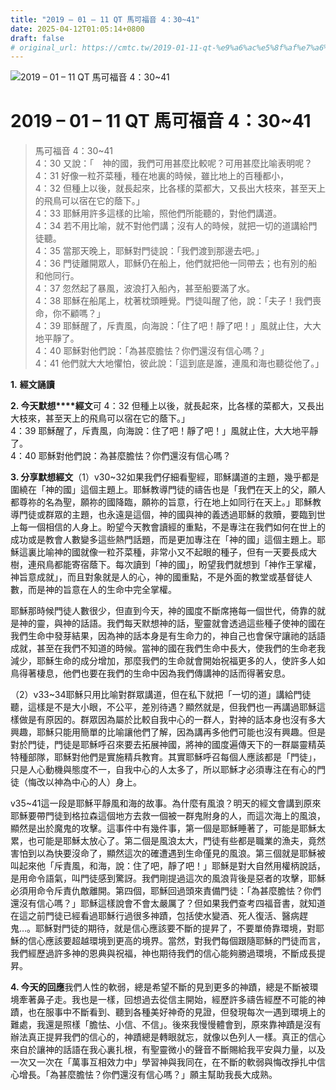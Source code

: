 ```yaml
---
title: "2019 – 01 – 11 QT 馬可福音 4：30~41"
date: 2025-04-12T01:05:14+0800
draft: false
# original_url: https://cmtc.tw/2019-01-11-qt-%e9%a6%ac%e5%8f%af%e7%a6%8f%e9%9f%b3-4%ef%bc%9a3041
---
```


![2019 – 01 – 11 QT 馬可福音 4：30~41](/images/qt.jpg   "2019 – 01 – 11 QT 馬可福音 4：30~41")

# 2019 – 01 – 11 QT 馬可福音 4：30~41

> 馬可福音 4：30~41  
> 4：30 又說：「　神的國，我們可用甚麼比較呢？可用甚麼比喻表明呢？  
> 4：31 好像一粒芥菜種，種在地裏的時候，雖比地上的百種都小，  
> 4：32 但種上以後，就長起來，比各樣的菜都大，又長出大枝來，甚至天上的飛鳥可以宿在它的蔭下。」  
> 4：33 耶穌用許多這樣的比喻，照他們所能聽的，對他們講道。  
> 4：34 若不用比喻，就不對他們講；沒有人的時候，就把一切的道講給門徒聽。  
> 4：35 當那天晚上，耶穌對門徒說：「我們渡到那邊去吧。」  
> 4：36 門徒離開眾人，耶穌仍在船上，他們就把他一同帶去；也有別的船和他同行。  
> 4：37 忽然起了暴風，波浪打入船內，甚至船要滿了水。  
> 4：38 耶穌在船尾上，枕著枕頭睡覺。門徒叫醒了他，說：「夫子！我們喪命，你不顧嗎？」  
> 4：39 耶穌醒了，斥責風，向海說：「住了吧！靜了吧！」風就止住，大大地平靜了。  
> 4：40 耶穌對他們說：「為甚麼膽怯？你們還沒有信心嗎？」  
> 4：41 他們就大大地懼怕，彼此說：「這到底是誰，連風和海也聽從他了。」

**1.** **經文誦讀**

**2. 今天默想****經文**可 4：32 但種上以後，就長起來，比各樣的菜都大，又長出大枝來，甚至天上的飛鳥可以宿在它的蔭下。」  
4：39 耶穌醒了，斥責風，向海說：住了吧！靜了吧！」風就止住，大大地平靜了。  
4：40 耶穌對他們說：為甚麼膽怯？你們還沒有信心嗎？

**3. 分享默想經文**（1）v30~32如果我們仔細看聖經，耶穌講道的主題，幾乎都是圍繞在「神的國」這個主題上。耶穌教導門徒的禱告也是「我們在天上的父，願人都尊祢的名為聖，願祢的國降臨，願祢的旨意，行在地上如同行在天上。」耶穌教導門徒或群眾的主題，也永遠是這個，神的國與神的義透過耶穌的救贖，要臨到世上每一個相信的人身上。盼望今天教會讀經的重點，不是專注在我們如何在世上的成功或是教會人數變多這些熱門話題，而是更加專注在「神的國」這個主題上。耶穌這裏比喻神的國就像一粒芥菜種，非常小又不起眼的種子，但有一天要長成大樹，連飛鳥都能寄宿蔭下。每次讀到「神的國」，盼望我們就想到「神作王掌權，神旨意成就」，而且對象就是人的心，神的國重點，不是外面的教堂或基督徒人數，而是神的旨意在人的生命中完全掌權。

耶穌那時候門徒人數很少，但直到今天，神的國度不斷席捲每一個世代，倚靠的就是神的靈，與神的話語。我們每天默想神的話，聖靈就會透過這些種子使神的國在我們生命中發芽結果，因為神的話本身是有生命力的，神自己也會保守讓祂的話語成就，甚至在我們不知道的時候。當神的國在我們生命中長大，使我們的生命老我減少，耶穌生命的成分增加，那麼我們的生命就會開始祝福更多的人，使許多人如鳥得著棲息，他們也要在我們的生命中因為我們傳講神的話而得著安息。

（2）v33~34耶穌只用比喻對群眾講道，但在私下就把「一切的道」講給門徒聽，這樣是不是大小眼，不公平，差別待遇？顯然就是，但我們也一再講過耶穌這樣做是有原因的。群眾因為屬於比較自我中心的一群人，對神的話本身也沒有多大興趣，耶穌只能用簡單的比喻讓他們了解，因為講再多他們可能也沒有興趣。但是對於門徒，門徒是耶穌呼召來要去拓展神國，將神的國度遍傳天下的一群屬靈精英特種部隊，耶穌對他們是實施精兵教育。其實耶穌呼召每個人應該都是「門徒」，只是人心動機與態度不一，自我中心的人太多了，所以耶穌才必須專注在有心的門徒（悔改以神為中心的人）身上。

v35~41這一段是耶穌平靜風和海的故事。為什麼有風浪？明天的經文會講到原來耶穌要帶門徒到格拉森這個地方去救一個被一群鬼附身的人，而這次海上的風浪，顯然是出於魔鬼的攻擊。這事件中有幾件事，第一個是耶穌睡著了，可能是耶穌太累，也可能是耶穌太放心了。第二個是風浪太大，門徒有些都是職業的漁夫，竟然害怕到以為快要沒命了，顯然這次的確遭遇到生命僅見的風浪。第三個就是耶穌被叫起來他「斥責風，和海，說：住了吧，靜了吧！」耶穌是對大自然用權柄說話，是用命令語氣，叫門徒感到驚訝。我們剛提過這次的風浪背後是惡者的攻擊，耶穌必須用命令斥責仇敵離開。第四個，耶穌回過頭來責備門徒：「為甚麼膽怯？你們還沒有信心嗎？」耶穌這樣說會不會太嚴厲了？但如果我們查考四福音書，就知道在這之前門徒已經看過耶穌行過很多神蹟，包括使水變酒、死人復活、醫病趕鬼…。耶穌對門徒的期待，就是信心應該要不斷的提昇了，不要單倚靠環境，對耶穌的信心應該要超越環境到更高的境界。當然，對我們每個跟隨耶穌的門徒而言，我們經歷過許多神的恩典與祝福，神也期待我們的信心能夠勝過環境，不斷成長提昇。

**4. 今天的回應**我們人性的軟弱，總是希望不斷的見到更多的神蹟，總是不斷被環境牽著鼻子走。我也是一樣，回想過去從信主開始，經歷許多禱告經歷不可能的神蹟，也在服事中不斷看到、聽到各種美好神奇的見證，但發現每次一遇到環境上的難處，我還是照樣「膽怯、小信、不信」。後來我慢慢體會到，原來靠神蹟是沒有辦法真正提昇我們的信心的，神蹟總是轉眼就忘，就像以色列人一樣。真正的信心來自於讓神的話語在我心裏扎根，有聖靈微小的聲音不斷賜給我平安與力量，以及一次又一次在「萬事互相效力中」學習神與我同在，在不斷的軟弱與悔改掙扎中信心增長。「為甚麼膽怯？你們還沒有信心嗎？」願主幫助我長大成熟。